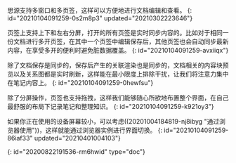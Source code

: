 思源支持多窗口和多页签，这样可以方便地进行文档编辑和查看。
{: id="20210104091259-0s2m8p3" updated="20210302223646"}

页签上支持上下和左右分屏，打开的所有页签是实时同步内容的。比如对于相同一份文档进行多开页签，在其中一个页签中编辑保存后，其他页签也会自动同步最新内容，在享受多开的便利时避免脏数据覆盖。
{: id="20210104091259-avxiiqx"}

除了文档保存是同步的，保存后产生的关联渲染也是同步的，文档相关的内容块预览以及关系图都是实时刷新，这样能在最小限度上排除干扰，让我们将注意力集中在笔记内容上。
{: id="20210104091259-0hewfsu"}

除了分屏操作，页签也支持拖拽，这样我们能够随心所欲地布置整个界面，在自己最舒服的布局下记录笔记和整理知识。
{: id="20210104091259-k921oy3"}

如果你正在使用的设备屏幕较小，可以考虑((20201004184819-nj8ibyg "通过浏览器使用"))，这样就能通过浏览器实例进行界面切换。
{: id="20210104091259-86iaf33" updated="20210401004103"}


{: id="20200822191536-rm6hwid" type="doc"}
